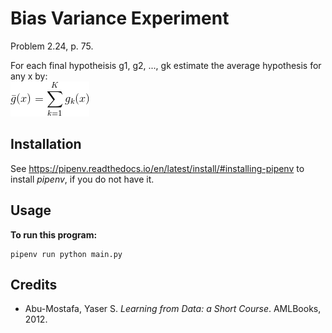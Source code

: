 # Bias Variance Experiment

Problem 2.24, p. 75.

For each final hypotheisis g1, g2, ..., gk estimate the average hypothesis for any x by:  
![analytic expression of average hypothesis](img/average_hypothesis.gif)

## Installation

See https://pipenv.readthedocs.io/en/latest/install/#installing-pipenv to install *pipenv*, if you do not have it.

## Usage

**To run this program:**
```
pipenv run python main.py
```

## Credits
- Abu-Mostafa, Yaser S. *Learning from Data: a Short Course*. AMLBooks, 2012.